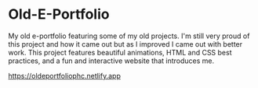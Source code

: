 # Old-E-Portfolio

My old e-portfolio featuring some of my old projects. I'm still very proud of this project and how it came out but as I improved I came out with better work. This project features beautiful animations, HTML and CSS best practices, and a fun and interactive website that introduces me.

https://oldeportfoliophc.netlify.app
